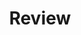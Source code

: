 ---
review:
    - questions:
        question: >
            What is WebGPU?
        answers:
            - A highly customized API for specific GPUs.
            - APIs designed to provide unified access to GPUs whichever the GPU vendor and operating system the application runs with.
            - APIs designed for cloud-based applications.
        correct_answer: 2                    
        explanation: >
            WebGPU is a Render Hardware Interface built on top of the various APIs provided by the driver/OS depending on your platform. This duplicated development effort is made once by the web browsers and made available to us through the webgpu.h header they provide

    - questions:
        question: >
            What is Dawn?
        answers:
            - An open-source WebGPU implementation lead by Google.
            - A community-driven WebGPU implementation.
            - A new programming language to program GPUs.
        correct_answer: 1                   
        explanation: >
            Dawn is an open-source and cross-platform implementation of the WebGPU standard, lead by Google. More precisely it implements webgpu.h that is a one-to-one mapping with the WebGPU IDL. 
               
    - questions:
        question: >
            What is Arm Streamline?
        answers:
            - A profiling tool to profile CPUs.
            - A profiling tool to profile GPUs.
            - A a comprehensive profiling software to profile both CPUs and GPUs.
        correct_answer: 3          
        explanation: >
            Streamline is an application profiler that can capture data from multiple sources, including Program Counters (PC), Samples from the hardware Performance Monitoring Unit (PMU) counters in the Arm CPU, Arm® Mali™ GPUs, and Arm Immortalis™ GPUs.



# ================================================================================
#       FIXED, DO NOT MODIFY
# ================================================================================
title: "Review"                 # Always the same title
weight: 20                      # Set to always be larger than the content in this path
layout: "learningpathall"       # All files under learning paths have this same wrapper
---